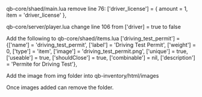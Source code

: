 qb-core/shaed/main.lua
remove line 76: ['driver_license'] = { amount = 1, item = 'driver_license' }, 

qb-core/server/player.lua
change line 106 from ['driver] = true to false

Add the following to qb-core/shaed/items.lua
['driving_test_permit'] 				 = {['name'] = 'driving_test_permit',				['label'] = 'Driving Test Permit',			['weight'] = 0,			['type'] = 'item',		['image'] = 'driving_test_permit.png',		['unique'] = true,		['useable'] = true,		['shouldClose'] = true,    ['combinable'] = nil,   ['description'] = 'Permite for Driving Test'},

Add the image from img folder into qb-inventory/html/images


Once images added  can remove the folder.